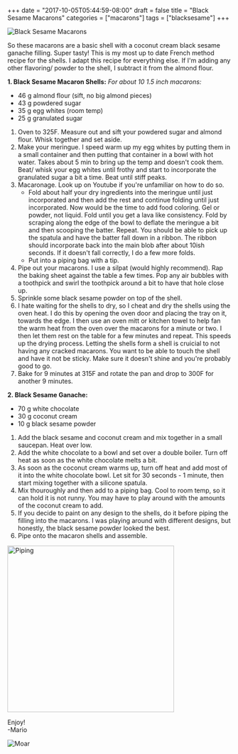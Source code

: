+++
date = "2017-10-05T05:44:59-08:00"
draft = false
title = "Black Sesame Macarons"
categories = ["macarons"]
tags = ["blacksesame"]
+++

![Black Sesame Macarons](https://farm5.staticflickr.com/4569/37570844855_12dd9509e9_b.jpg)

So these macarons are a basic shell with a coconut cream black sesame ganache filling. Super tasty! This is my most up to date French method recipe for the shells. I adapt this recipe for everything else. If I'm adding any other flavoring/ powder to the shell, I subtract it from the almond flour.  

**1. Black Sesame Macaron Shells:**  *For about 10 1.5 inch macarons:*  

- 46 g almond flour (sift, no big almond pieces)  
- 43 g powdered sugar    
- 35 g egg whites (room temp)  
- 25 g granulated sugar  

1. Oven to 325F. Measure out and sift your powdered sugar and almond flour. Whisk together and set aside.  
2. Make your meringue. I speed warm up my egg whites by putting them in a small container and then putting that container in a bowl with hot water. Takes about 5 min to bring up the temp and doesn't cook them.  
Beat/ whisk your egg whites until frothy and start to incorporate the granulated sugar a bit a time. Beat until stiff peaks.   
3. Macaronage. Look up on Youtube if you're unfamiliar on how to do so.   
    - Fold about half your dry ingredients into the meringue until just incorporated and then add the rest and continue folding until just incorporated. Now would be the time to add food coloring. Gel or powder, not liquid. Fold until you get a lava like consistency. Fold by scraping along the edge of the bowl to deflate the meringue a bit and then scooping the batter. Repeat. You should be able to pick up the spatula and have the batter fall down in a ribbon. The ribbon should incorporate back into the main blob after about 10ish seconds. If it doesn't fall correctly, I do a few more folds. 
    - Put into a piping bag with a tip.  
4. Pipe out your macarons. I use a silpat (would highly recommend). Rap the baking sheet against the table a few times.  Pop any air bubbles with a toothpick and swirl the toothpick around a bit to have that hole close up.  
5. Sprinkle some black sesame powder on top of the shell.  
5. I hate waiting for the shells to dry, so I cheat and dry the shells using the oven heat. I do this by opening the oven door and placing the tray on it, towards the edge. I then use an oven mitt or kitchen towel to help fan the warm heat from the oven over the macarons for a minute or two. I then let them rest on the table for a few minutes and repeat. This speeds up the drying process. Letting the shells form a shell is cruicial to not having any cracked macarons. You want to be able to touch the shell and have it not be sticky. Make sure it doesn't shine and you're probably good to go. 
6. Bake for 9 minutes at 315F and rotate the pan and drop to 300F for another 9 minutes.    

**2. Black Sesame Ganache:**

- 70 g white chocolate
- 30 g coconut cream
- 10 g black sesame powder

1. Add the black sesame and coconut cream and mix together in a small saucepan. Heat over low.
2. Add the white chocolate to a bowl and set over a double boiler. Turn off heat as soon as the white chocolate melts a bit. 
3. As soon as the coconut cream warms up, turn off heat and add most of it into the white chocolate bowl. Let sit for 30 seconds - 1 minute, then start mixing together with a silicone spatula.
4. Mix thouroughly and then add to a piping bag. Cool to room temp, so it can hold it is not runny. You may have to play around with the amounts of the coconut cream to add. 
5. If you decide to paint on any design to the shells, do it before piping the filling into the macarons. I was playing around with different designs, but honestly, the black sesame powder looked the best.  
6. Pipe onto the macaron shells and assemble.  
<img src="https://farm5.staticflickr.com/4573/38425998172_a8ac99ca5d_z.jpg" alt="Piping" style="height: 375px;"/>

Enjoy!  
-Mario

![Moar](https://farm5.staticflickr.com/4559/38425099632_eaa366a7b2_b.jpg)

